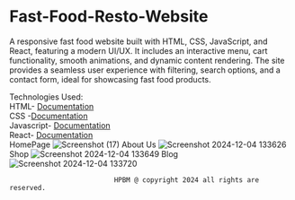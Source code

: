 # Fast-Food-Resto-Website
 A responsive fast food website built with HTML, CSS, JavaScript, and React, featuring a modern UI/UX. It includes an interactive menu, cart functionality, smooth animations, and dynamic content rendering. The site provides a seamless user experience with filtering, search options, and a contact form, ideal for showcasing fast food products.

 Technologies Used: <br/>
    <span/> HTML- <a href="https://developer.mozilla.org/en-US/docs/Web/HTML" alt="Documentation">Documentation</a>
   <br/>
  <span/> CSS -<a href="https://developer.mozilla.org/en-US/docs/Web/CSS" alt="Documentation">Documentation</a>
   <br/>
  <span/> Javascript- <a href="https://developer.mozilla.org/en-US/docs/Web/JavaScript" alt="Documentation">Documentation</a>
   <br/>
    <span/> React- <a href="https://legacy.reactjs.org/docs/getting-started.html" alt="Documentation">Documentation</a>
   <br/>
                                           HomePage
![Screenshot (17)](https://github.com/user-attachments/assets/330f3e8b-abf3-46a0-a3ea-568ffbb4aa04)
                                           About Us
![Screenshot 2024-12-04 133626](https://github.com/user-attachments/assets/7532e284-c7f3-4cbf-82d1-0e3fa1562961)
                                            Shop
![Screenshot 2024-12-04 133649](https://github.com/user-attachments/assets/5a62ce95-3a27-42dc-aca1-64ae6c0813b6)
                                            Blog
![Screenshot 2024-12-04 133720](https://github.com/user-attachments/assets/d27d8ca8-a2ad-4421-a3d3-b23abc2c2834)

                              HPBM @ copyright 2024 all rights are reserved.
